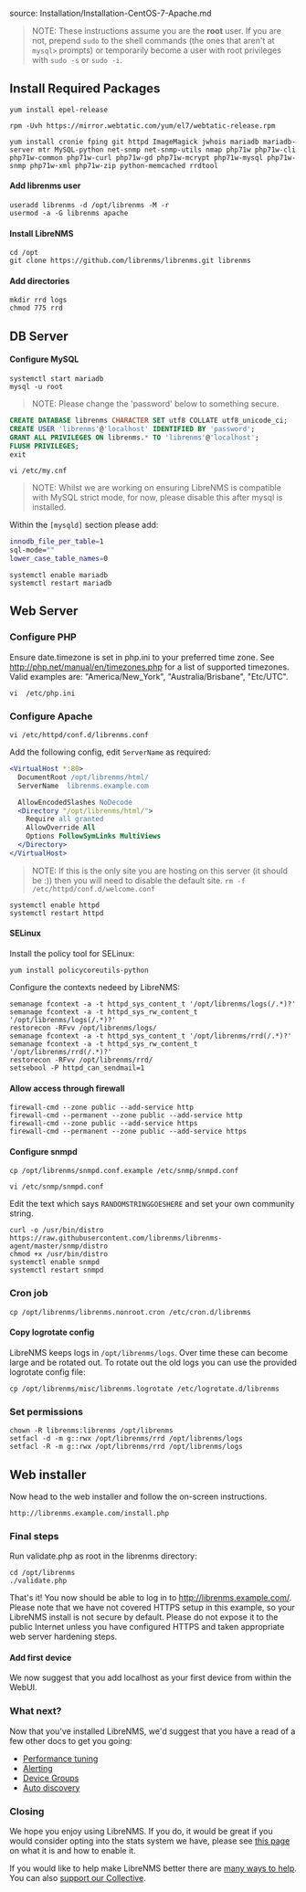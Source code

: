 source: Installation/Installation-CentOS-7-Apache.md
> NOTE: These instructions assume you are the **root** user.  If you are not, prepend `sudo` to the shell commands (the ones that aren't at `mysql>` prompts) or temporarily become a user with root privileges with `sudo -s` or `sudo -i`.

## Install Required Packages ##

    yum install epel-release
    
    rpm -Uvh https://mirror.webtatic.com/yum/el7/webtatic-release.rpm

    yum install cronie fping git httpd ImageMagick jwhois mariadb mariadb-server mtr MySQL-python net-snmp net-snmp-utils nmap php71w php71w-cli php71w-common php71w-curl php71w-gd php71w-mcrypt php71w-mysql php71w-snmp php71w-xml php71w-zip python-memcached rrdtool

#### Add librenms user

    useradd librenms -d /opt/librenms -M -r
    usermod -a -G librenms apache

#### Install LibreNMS

    cd /opt
    git clone https://github.com/librenms/librenms.git librenms

#### Add directories

    mkdir rrd logs
    chmod 775 rrd

## DB Server ##

#### Configure MySQL

    systemctl start mariadb
    mysql -u root

> NOTE: Please change the 'password' below to something secure.
```sql
CREATE DATABASE librenms CHARACTER SET utf8 COLLATE utf8_unicode_ci;
CREATE USER 'librenms'@'localhost' IDENTIFIED BY 'password';
GRANT ALL PRIVILEGES ON librenms.* TO 'librenms'@'localhost';
FLUSH PRIVILEGES;
exit
```

    vi /etc/my.cnf

> NOTE: Whilst we are working on ensuring LibreNMS is compatible with MySQL strict mode, for now, please disable this after mysql is installed.

Within the `[mysqld]` section please add:

```bash
innodb_file_per_table=1
sql-mode=""
lower_case_table_names=0
```
    systemctl enable mariadb
    systemctl restart mariadb

## Web Server ##

### Configure PHP

Ensure date.timezone is set in php.ini to your preferred time zone.  See http://php.net/manual/en/timezones.php for a list of supported timezones.  Valid examples are: "America/New_York", "Australia/Brisbane", "Etc/UTC".

    vi  /etc/php.ini

### Configure Apache

    vi /etc/httpd/conf.d/librenms.conf

Add the following config, edit `ServerName` as required:

```apache
<VirtualHost *:80>
  DocumentRoot /opt/librenms/html/
  ServerName  librenms.example.com

  AllowEncodedSlashes NoDecode
  <Directory "/opt/librenms/html/">
    Require all granted
    AllowOverride All
    Options FollowSymLinks MultiViews
  </Directory>
</VirtualHost>
```

> NOTE: If this is the only site you are hosting on this server (it should be :)) then you will need to disable the default site.
`rm -f /etc/httpd/conf.d/welcome.conf`

    systemctl enable httpd
    systemctl restart httpd

#### SELinux

Install the policy tool for SELinux:

    yum install policycoreutils-python
 
Configure the contexts nedeed by LibreNMS:

    semanage fcontext -a -t httpd_sys_content_t '/opt/librenms/logs(/.*)?'
    semanage fcontext -a -t httpd_sys_rw_content_t '/opt/librenms/logs(/.*)?'
    restorecon -RFvv /opt/librenms/logs/
    semanage fcontext -a -t httpd_sys_content_t '/opt/librenms/rrd(/.*)?'
    semanage fcontext -a -t httpd_sys_rw_content_t '/opt/librenms/rrd(/.*)?'
    restorecon -RFvv /opt/librenms/rrd/
    setsebool -P httpd_can_sendmail=1

#### Allow access through firewall

    firewall-cmd --zone public --add-service http
    firewall-cmd --permanent --zone public --add-service http
    firewall-cmd --zone public --add-service https
    firewall-cmd --permanent --zone public --add-service https

#### Configure snmpd

    cp /opt/librenms/snmpd.conf.example /etc/snmp/snmpd.conf

    vi /etc/snmp/snmpd.conf

Edit the text which says `RANDOMSTRINGGOESHERE` and set your own community string.

    curl -o /usr/bin/distro https://raw.githubusercontent.com/librenms/librenms-agent/master/snmp/distro
    chmod +x /usr/bin/distro
    systemctl enable snmpd
    systemctl restart snmpd

### Cron job

    cp /opt/librenms/librenms.nonroot.cron /etc/cron.d/librenms

#### Copy logrotate config

LibreNMS keeps logs in `/opt/librenms/logs`. Over time these can become large and be rotated out.  To rotate out the old logs you can use the provided logrotate config file:

    cp /opt/librenms/misc/librenms.logrotate /etc/logrotate.d/librenms

### Set permissions

    chown -R librenms:librenms /opt/librenms
    setfacl -d -m g::rwx /opt/librenms/rrd /opt/librenms/logs
    setfacl -R -m g::rwx /opt/librenms/rrd /opt/librenms/logs

## Web installer ##

Now head to the web installer and follow the on-screen instructions.

    http://librenms.example.com/install.php


### Final steps

Run validate.php as root in the librenms directory:

    cd /opt/librenms
    ./validate.php

That's it!  You now should be able to log in to http://librenms.example.com/.  Please note that we have not covered HTTPS setup in this example, so your LibreNMS install is not secure by default.  Please do not expose it to the public Internet unless you have configured HTTPS and taken appropriate web server hardening steps.

#### Add first device

We now suggest that you add localhost as your first device from within the WebUI.

### What next?

Now that you've installed LibreNMS, we'd suggest that you have a read of a few other docs to get you going:

 - [Performance tuning](http://docs.librenms.org/Support/Performance)
 - [Alerting](http://docs.librenms.org/Extensions/Alerting/)
 - [Device Groups](http://docs.librenms.org/Extensions/Device-Groups/)
 - [Auto discovery](http://docs.librenms.org/Extensions/Auto-Discovery/)

### Closing

We hope you enjoy using LibreNMS. If you do, it would be great if you would consider opting into the stats system we have, please see [this page](http://docs.librenms.org/General/Callback-Stats-and-Privacy/) on what it is and how to enable it.

If you would like to help make LibreNMS better there are [many ways to help](http://docs.librenms.org/Support/FAQ/#what-can-i-do-to-help). You can also [support our Collective](https://t.libren.ms/donations). 

